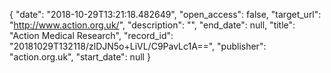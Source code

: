 {
  "date": "2018-10-29T13:21:18.482649", 
  "open_access": false, 
  "target_url": "http://www.action.org.uk/", 
  "description": "", 
  "end_date": null, 
  "title": "Action Medical Research", 
  "record_id": "20181029T132118/zlDJN5o+LiVL/C9PavLc1A==", 
  "publisher": "action.org.uk", 
  "start_date": null
}

